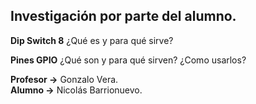## Investigación por parte del alumno.

**Dip Switch 8** ¿Qué es y para qué sirve?

**Pines GPIO** ¿Qué son y para qué sirven? ¿Como usarlos?

**Profesor →** Gonzalo Vera.  
**Alumno →** Nicolás Barrionuevo.
